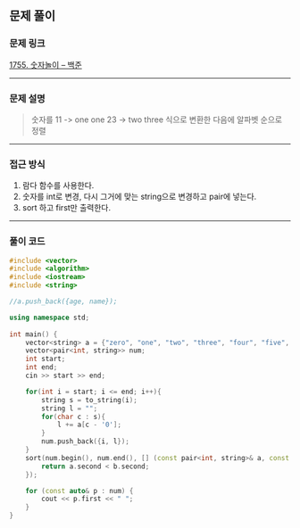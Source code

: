 ##  문제 풀이

###  문제 링크  
[1755. 숫자놀이 – 백준](https://www.acmicpc.net/problem/1755)

---

###  문제 설명  
> 숫자를 11 -> one one 23 -> two three 식으로 변환한 다음에 알파벳 순으로 정렬
---

###  접근 방식  
1. 람다 함수를 사용한다.
2. 숫자를 int로 변경, 다시 그거에 맞는 string으로 변경하고 pair에 넣는다.
3. sort 하고 first만 출력한다.

---

### 풀이 코드

```cpp
#include <vector>
#include <algorithm>
#include <iostream>
#include <string>

//a.push_back({age, name});

using namespace std;
  
int main() {
    vector<string> a = {"zero", "one", "two", "three", "four", "five", "six", "seven", "eight", "nine"};
    vector<pair<int, string>> num;
    int start;
    int end;
    cin >> start >> end;

    for(int i = start; i <= end; i++){
        string s = to_string(i);
        string l = "";
        for(char c : s){
            l += a[c - '0'];
        }
        num.push_back({i, l});
    }
    sort(num.begin(), num.end(), [] (const pair<int, string>& a, const pair<int, string>& b){
        return a.second < b.second;
    });

    for (const auto& p : num) {
        cout << p.first << " ";
    }
}

```

